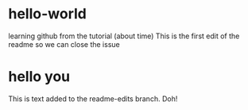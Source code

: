 # hello-world
learning github from the tutorial (about time)
This is the first edit of the readme so we can close the issue 

# hello you
This is text added to the readme-edits branch. Doh!
